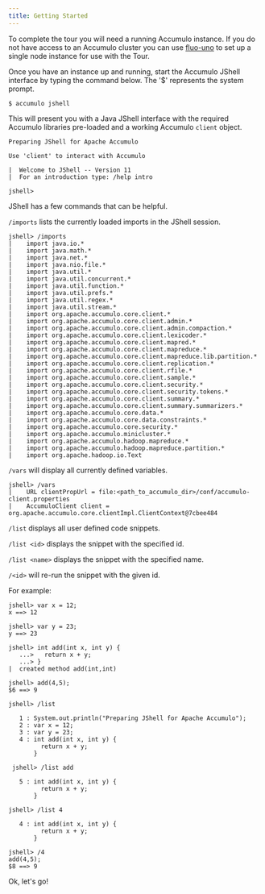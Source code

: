 ```yaml
---
title: Getting Started
---
```


To complete the tour you will need a running Accumulo instance. If you do not have access to an
Accumulo cluster you can use [fluo-uno] to set up a single node instance for use with the Tour.

Once you have an instance up and running, start the Accumulo JShell interface by typing the command
below. The '$' represents the system prompt.

```shell
$ accumulo jshell
```

This will present you with a Java JShell interface with the required Accumulo libraries pre-loaded
and a working Accumulo ```client``` object.

```
Preparing JShell for Apache Accumulo

Use 'client' to interact with Accumulo

|  Welcome to JShell -- Version 11
|  For an introduction type: /help intro

jshell>
```

JShell has a few commands that can be helpful.

`/imports` lists the currently loaded imports in the JShell session.

```
jshell> /imports
|    import java.io.*
|    import java.math.*
|    import java.net.*
|    import java.nio.file.*
|    import java.util.*
|    import java.util.concurrent.*
|    import java.util.function.*
|    import java.util.prefs.*
|    import java.util.regex.*
|    import java.util.stream.*
|    import org.apache.accumulo.core.client.*
|    import org.apache.accumulo.core.client.admin.*
|    import org.apache.accumulo.core.client.admin.compaction.*
|    import org.apache.accumulo.core.client.lexicoder.*
|    import org.apache.accumulo.core.client.mapred.*
|    import org.apache.accumulo.core.client.mapreduce.*
|    import org.apache.accumulo.core.client.mapreduce.lib.partition.*
|    import org.apache.accumulo.core.client.replication.*
|    import org.apache.accumulo.core.client.rfile.*
|    import org.apache.accumulo.core.client.sample.*
|    import org.apache.accumulo.core.client.security.*
|    import org.apache.accumulo.core.client.security.tokens.*
|    import org.apache.accumulo.core.client.summary.*
|    import org.apache.accumulo.core.client.summary.summarizers.*
|    import org.apache.accumulo.core.data.*
|    import org.apache.accumulo.core.data.constraints.*
|    import org.apache.accumulo.core.security.*
|    import org.apache.accumulo.minicluster.*
|    import org.apache.accumulo.hadoop.mapreduce.*
|    import org.apache.accumulo.hadoop.mapreduce.partition.*
|    import org.apache.hadoop.io.Text
```

`/vars` will display all currently defined variables.

```
jshell> /vars
|    URL clientPropUrl = file:<path_to_accumulo_dir>/conf/accumulo-client.properties
|    AccumuloClient client = org.apache.accumulo.core.clientImpl.ClientContext@7cbee484
```

`/list` displays all user defined code snippets.

`/list <id>` displays the snippet with the specified id.

`/list <name>` displays the snippet with the specified name.

`/<id>` will re-run the snippet with the given id.

For example:

```
jshell> var x = 12;
x ==> 12

jshell> var y = 23;
y ==> 23

jshell> int add(int x, int y) {
   ...>   return x + y;
   ...> }
|  created method add(int,int)

jshell> add(4,5);
$6 ==> 9

jshell> /list

   1 : System.out.println("Preparing JShell for Apache Accumulo");
   2 : var x = 12;
   3 : var y = 23;
   4 : int add(int x, int y) {
         return x + y;
       }

 jshell> /list add

   5 : int add(int x, int y) {
         return x + y;
       }

jshell> /list 4

   4 : int add(int x, int y) {
         return x + y;
       }

jshell> /4
add(4,5);
$8 ==> 9
```

Ok, let's go!

[fluo-uno]: https://github.com/apache/fluo-uno
